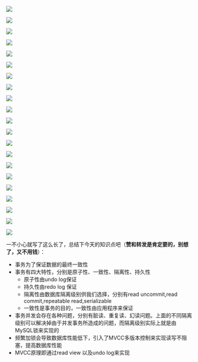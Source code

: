 ![](https://tva1.sinaimg.cn/large/008i3skNgy1grdgpafiqdj30ku112qc9.jpg)

![](https://tva1.sinaimg.cn/large/008i3skNgy1grdgp16y18j30ku112dkm.jpg)

![](https://tva1.sinaimg.cn/large/008i3skNgy1grdgpi2b00j30ku112tdz.jpg)

![](https://tva1.sinaimg.cn/large/008i3skNgy1grdgpm65s5j30ku112ahv.jpg)

![](https://tva1.sinaimg.cn/large/008i3skNgy1grdgovkknsj30ku112tgk.jpg)

![](https://tva1.sinaimg.cn/large/008i3skNgy1grdgozeqe8j30ku112gsg.jpg)

![](https://tva1.sinaimg.cn/large/008i3skNgy1grdgpukfbbj30ku112gtk.jpg)

![](https://tva1.sinaimg.cn/large/008i3skNgy1grdgpyh0vzj30ku112qaa.jpg)

![](https://tva1.sinaimg.cn/large/008i3skNgy1grdgopyaisj30ku112459.jpg)

![](https://tva1.sinaimg.cn/large/008i3skNgy1grdgq6abrnj30ku112ahn.jpg)

![](https://tva1.sinaimg.cn/large/008i3skNgy1grdgoxc6exj30ku112wmc.jpg)

![](https://tva1.sinaimg.cn/large/008i3skNgy1grdgp4gaeij30ku1120z8.jpg)

![](https://tva1.sinaimg.cn/large/008i3skNgy1grdgp5ai5sj30ku112gts.jpg)

![](https://tva1.sinaimg.cn/large/008i3skNgy1grdgqeqqagj30ku112ai7.jpg)

![](https://tva1.sinaimg.cn/large/008i3skNgy1grdgoowu3lj30ku112qax.jpg)

![](https://tva1.sinaimg.cn/large/008i3skNgy1grdgoqwiuzj30ku112wlu.jpg)

![](https://tva1.sinaimg.cn/large/008i3skNgy1grdgosrn78j30ku112wm8.jpg)

![](https://tva1.sinaimg.cn/large/008i3skNgy1grdgorp36xj30ku112108.jpg)

![](https://tva1.sinaimg.cn/large/008i3skNgy1grdgp0awmaj30ku112dms.jpg)

![](https://tva1.sinaimg.cn/large/008i3skNgy1grdgoo7h0aj30ku112108.jpg)

![](https://tva1.sinaimg.cn/large/008i3skNgy1grdgp24zxkj30ku112thi.jpg)

一不小心就写了这么长了，总结下今天的知识点吧（**赞和转发是肯定要的，别想了，又不用钱**）：

- 事务为了保证数据的最终一致性
- 事务有四大特性，分别是原子性、一致性、隔离性、持久性
  - 原子性由undo log保证
  - 持久性由redo log 保证
  - 隔离性由数据库隔离级别供我们选择，分别有read uncommit,read commit,repeatable read,serializable
  - 一致性是事务的目的，一致性由应用程序来保证
- 事务并发会存在各种问题，分别有脏读、重复读、幻读问题。上面的不同隔离级别可以解决掉由于并发事务所造成的问题，而隔离级别实际上就是由MySQL锁来实现的
- 频繁加锁会导致数据库性能低下，引入了MVCC多版本控制来实现读写不阻塞，提高数据库性能
- MVCC原理即通过read view 以及undo log来实现

